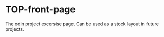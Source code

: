# TOP-front-page
The odin project excersise page. Can be used as a stock layout in future projects.
